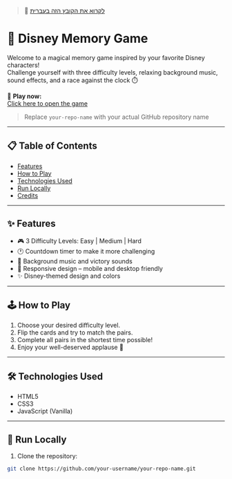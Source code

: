 > 📄 [לקרוא את הקובץ הזה בעברית](#עברית)

# 🎴 Disney Memory Game

Welcome to a magical memory game inspired by your favorite Disney characters!  
Challenge yourself with three difficulty levels, relaxing background music, sound effects, and a race against the clock ⏱️

🌟 **Play now:**  
[Click here to open the game](https://leahyudaikin.github.io/your-repo-name/)  
> Replace `your-repo-name` with your actual GitHub repository name

---

## 📋 Table of Contents

- [Features](#features)
- [How to Play](#how-to-play)
- [Technologies Used](#technologies-used)
- [Run Locally](#run-locally)
- [Credits](#credits)

---

## ✨ Features

- 🎮 3 Difficulty Levels: Easy | Medium | Hard  
- 🕐 Countdown timer to make it more challenging  
- 🎵 Background music and victory sounds  
- 📱 Responsive design – mobile and desktop friendly  
- ✨ Disney-themed design and colors  

---

## 🕹️ How to Play

1. Choose your desired difficulty level.
2. Flip the cards and try to match the pairs.
3. Complete all pairs in the shortest time possible!
4. Enjoy your well-deserved applause 🎉

---

## 🛠️ Technologies Used

- HTML5  
- CSS3  
- JavaScript (Vanilla)

---

## 🧪 Run Locally

1. Clone the repository:
```bash
git clone https://github.com/your-username/your-repo-name.git
